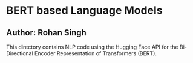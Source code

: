 # BERT based Language Models
## Author: Rohan Singh
This directory contains NLP code using the Hugging Face API for the Bi-Directional Encoder Representation of Transformers (BERT).
